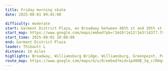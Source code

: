 ```yaml
---
title: Friday morning skate
date: 2025-08-01 09:45:00

difficulty: moderate
start: Garment District Plaza, on Broadway between 40th st and 39th st
start_map: https://www.google.com/maps/embed?pb=!1m18!1m12!1m3!1d377.79528089955994!2d-73.98698868515856!3d40.75405671194928!2m3!1f0!2f0!3f0!3m2!1i1024!2i768!4f13.1!3m3!1m2!1s0x89c25908164549ab%3A0xbae101be1d87d547!2sGarment%20District%20Plaza!5e0!3m2!1sen!2sus!4v1752179315895!5m2!1sen!2sus
start_time: 2025-08-01 10:00:00
end: Garment District Plaza
leader: Thibault L
distance: 16 miles
highlights: Broadway, Williamsburg Bridge, Williamsburg, Greenpoint, Park Ave, Grand Central
route_map: https://www.google.com/maps/d/u/0/embed?mid=1p40OB_3q_crD0qnusgROVraZwuXZ9Kc&ehbc=2E312F&noprof=1
---
```

